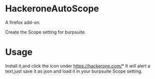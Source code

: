 # HackeroneAutoScope
A firefox add-on. 

Create the Scope setting for burpsuite.
# Usage
Install it,and click the icon under https://hackerone.com/*
It will alert a text,just save it as json and load it in your burpsuite Scope setting.
